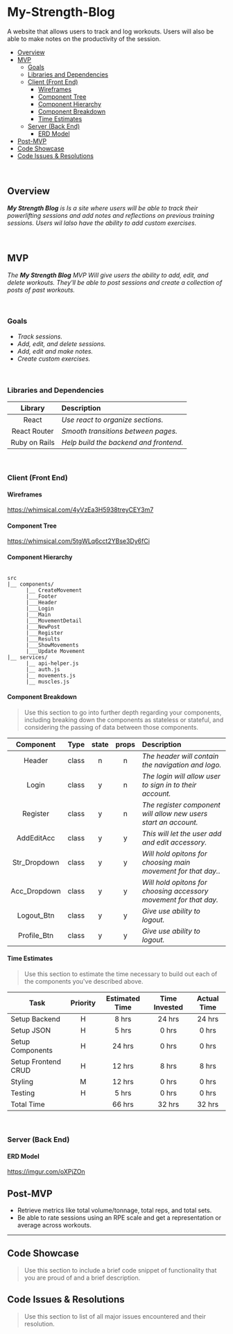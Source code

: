 # My-Strength-Blog
A website that allows users to track and log workouts. Users will also be able to make notes on the productivity of the session.

- [Overview](#overview)
- [MVP](#mvp)
  - [Goals](#goals)
  - [Libraries and Dependencies](#libraries-and-dependencies)
  - [Client (Front End)](#client-front-end)
    - [Wireframes](#wireframes)
    - [Component Tree](#component-tree)
    - [Component Hierarchy](#component-hierarchy)
    - [Component Breakdown](#component-breakdown)
    - [Time Estimates](#time-estimates)
  - [Server (Back End)](#server-back-end)
    - [ERD Model](#erd-model)
- [Post-MVP](#post-mvp)
- [Code Showcase](#code-showcase)
- [Code Issues & Resolutions](#code-issues--resolutions)

<br>

## Overview

_**My Strength Blog** is Is a site where users will be able to track their powerlifting sessions and add notes and reflections on previous training sessions. Users wil lalso have the ability to add custom exercises._


<br>

## MVP

_The **My Strength Blog** MVP Will give users the ability to add, edit, and delete workouts. They'll be able to post sessions and create a collection of posts of past workouts._

<br>

### Goals

- _Track sessions._
- _Add, edit, and delete sessions._
- _Add, edit and make notes._
- _Create custom exercises._

<br>

### Libraries and Dependencies

|     Library      | Description                                |
| :--------------: | :----------------------------------------- |
|      React       | _Use react to organize sections._          |
|   React Router   | _Smooth transitions between pages._        |
|   Ruby on Rails  | _Help build the backend and frontend._     |

<br>

### Client (Front End)

#### Wireframes

https://whimsical.com/4yVzEa3H5938treyCEY3m7

#### Component Tree

https://whimsical.com/5tgWLq6cct2YBse3Dy6fCi

#### Component Hierarchy 

``` structure

src
|__ components/
      |__ CreateMovement
      |___Footer
      |___Header
      |___Login
      |___Main
      |___MovementDetail
      |___NewPost
      |___Register
      |___Results
      |___ShowMovements
      |___Update Movement
|__ services/
      |__ api-helper.js
      |__ auth.js
      |__ movements.js
      |__ muscles.js

```

#### Component Breakdown

> Use this section to go into further depth regarding your components, including breaking down the components as stateless or stateful, and considering the passing of data between those components.

|  Component   |    Type    | state | props | Description                                                      |
| :----------: | :--------: | :---: | :---: | :--------------------------------------------------------------- |
|    Header    | class |   n   |   n   | _The header will contain the navigation and logo._               |
|    Login     | class |   y   |   n   | _The login will allow user to sign in to their account._         |
|   Register   | class |   y   |   n   | _The register component will allow new users start an account._  |
|  AddEditAcc  | class |   y   |   y   | _This will let the user add and edit accessory._                 |
|  Str_Dropdown| class |   y   |   y   | _Will hold opitons for choosing main movement for that day._.    |
|  Acc_Dropdown| class |   y   |   y   | _Will hold opitons for choosing accessory movement for that day._|
|  Logout_Btn  | class |   y   |   y   | _Give use ability to logout._                                    |
|  Profile_Btn | class |   y   |   y   | _Give use ability to logout._                                    |


#### Time Estimates

> Use this section to estimate the time necessary to build out each of the components you've described above.

| Task                | Priority | Estimated Time | Time Invested | Actual Time |
| ------------------- | :------: | :------------: | :-----------: | :---------: |
| Setup Backend       |    H     |     8 hrs      |     24 hrs     |    24 hrs    |
| Setup JSON          |    H     |     5 hrs      |     0 hrs     |    0 hrs    |
| Setup Components    |    H     |     24 hrs     |     0 hrs     |    0 hrs    |
| Setup Frontend CRUD |    H     |     12 hrs     |     8 hrs     |    8 hrs    |
| Styling             |    M     |     12 hrs     |     0 hrs     |    0 hrs    |
| Testing             |    H     |     5 hrs      |     0 hrs     |    0 hrs    |
| Total Time          |          |     66 hrs     |     32 hrs     |    32 hrs    |

<br>

### Server (Back End)

#### ERD Model

https://imgur.com/oXPjZOn

## Post-MVP

- Retrieve metrics like total volume/tonnage, total reps, and total sets.
- Be able to rate sessions using an RPE scale and get a representation or average across workouts.

***

## Code Showcase

> Use this section to include a brief code snippet of functionality that you are proud of and a brief description.

## Code Issues & Resolutions

> Use this section to list of all major issues encountered and their resolution.
